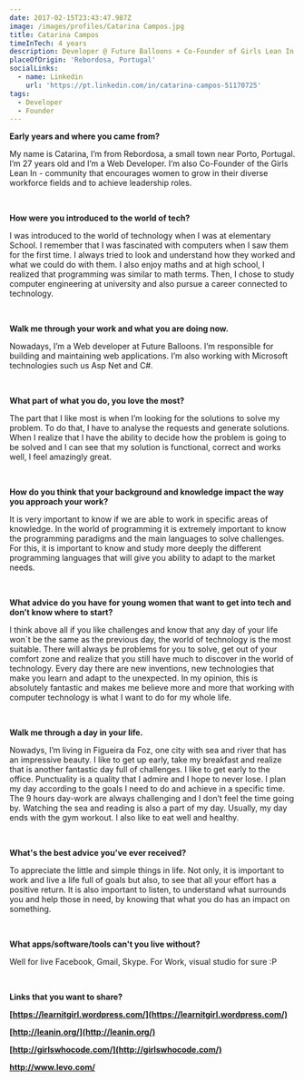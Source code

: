 ```yaml
---
date: 2017-02-15T23:43:47.987Z
image: /images/profiles/Catarina Campos.jpg
title: Catarina Campos
timeInTech: 4 years
description: Developer @ Future Balloons + Co-Founder of Girls Lean In
placeOfOrigin: 'Rebordosa, Portugal'
socialLinks:
  - name: Linkedin
    url: 'https://pt.linkedin.com/in/catarina-campos-51170725'
tags:
  - Developer
  - Founder
---
```


**Early years and where you came from?**

My name is Catarina, I’m from Rebordosa, a small town near Porto, Portugal. I’m 27 years old and I’m a Web Developer. I’m also Co-Founder of the Girls Lean In - community that encourages women to grow in their diverse workforce fields and to achieve leadership roles.

 

**How were you introduced to the world of tech?**

I was introduced to the world of technology when I was at elementary School. I remember that I was fascinated with computers when I saw them for the first time. I always tried to look and understand how they worked and what we could do with them. I also enjoy maths and at high school, I realized that programming was similar to math terms. Then, I chose to study computer engineering at university and also pursue a career connected to technology.

 

**Walk me through your work and what you are doing now.**

Nowadays, I’m a Web developer at Future Balloons. I’m responsible for building and maintaining web applications. I’m also working with Microsoft technologies such us Asp Net and C#.

 

**What part of what you do, you love the most?**

The part that I like most is when I’m looking for the solutions to solve my problem. To do that, I have to analyse the requests and generate solutions. When I realize that I have the ability to decide how the problem is going to be solved and I can see that my solution is functional, correct and works well, I feel amazingly great.

 

**How do you think that your background and knowledge impact the way you approach your work?**

It is very important to know if we are able to work in specific areas of knowledge. In the world of programming it is extremely important to know the programming paradigms and the main languages to solve challenges. For this, it is important to know and study more deeply the different programming languages that will give you ability to adapt to the market needs.

 

**What advice do you have for young women that want to get into tech and don’t know where to start?**

I think above all if you like challenges and know that any day of your life won´t be the same as the previous day, the world of technology is the most suitable. There will always be problems for you to solve, get out of your comfort zone and realize that you still have much to discover in the world of technology. Every day there are new inventions, new technologies that make you learn and adapt to the unexpected. In my opinion, this is absolutely fantastic and makes me believe more and more that working with computer technology is what I want to do for my whole life.

 

**Walk me through a day in your life.**

Nowadys, I’m living in Figueira da Foz, one city with sea and river that has an impressive beauty. I like to get up early, take my breakfast and realize that is another fantastic day full of challenges. I like to get early to the office. Punctuality is a quality that I admire and I hope to never lose. I plan my day according to the goals I need to do and achieve in a specific time. The 9 hours day-work are always challenging and I don’t feel the time going by. Watching the sea and reading is also a part of my day. Usually, my day ends with the gym workout. I also like to eat well and healthy.

 

**What's the best advice you've ever received?**

To appreciate the little and simple things in life. Not only, it is important to work and live a life full of goals but also, to see that all your effort has a positive return. It is also important to listen, to understand what surrounds you and help those in need, by knowing that what you do has an impact on something.

 

**What apps/software/tools can't you live without?**

Well for live Facebook, Gmail, Skype. For Work, visual studio for sure :P

 

**Links that you want to share?**

**[https://learnitgirl.wordpress.com/](https://learnitgirl.wordpress.com/)**

**[http://leanin.org/](http://leanin.org/)**

**[http://girlswhocode.com/](http://girlswhocode.com/)**

**http://www.levo.com/**